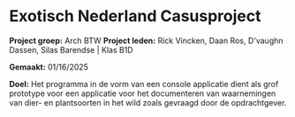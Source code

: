 # Exotisch Nederland Casusproject
**Project groep:** Arch BTW
**Project leden:** Rick Vincken, Daan Ros, D'vaughn Dassen, Silas Barendse | Klas B1D

**Gemaakt:** 01/16/2025

**Doel:** Het programma in de vorm van een console applicatie dient als grof prototype
      voor een applicatie voor het documenteren van waarnemingen van dier- en
      plantsoorten in het wild zoals gevraagd door de opdrachtgever.
